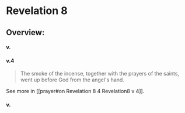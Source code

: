 # Revelation 8

## Overview:



#### v.
>

#### v.4
>The smoke of the incense, together with the prayers of the saints, went up before God from the angel's hand.

See more in [[prayer#on Revelation 8 4 Revelation8 v 4]].

#### v.
>

